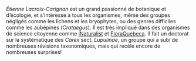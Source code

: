 <!--

https://static.inaturalist.org/attachments/users/icons/696204/large.png?1617773376

-->

_Étienne Lacroix-Carignan_ est un grand passionné de botanique et d’écologie, et s’intéresse à tous les organismes, même des groupes négligés comme les lichens et les bryophytes, ou des genres difficiles comme les aubépines (*Crataegus*). Il est très impliqué dans des organismes de science citoyenne comme [iNaturalist](https://www.inaturalist.org) et [FloraQuebeca](https://floraquebeca.qc.ca/). Il fait un doctorat sur la systématique des *Carex* sect. *Lupulinae*, un groupe qui a subi de nombreuses révisions taxonomiques, mais qui recèle encore de nombreuses surprises!